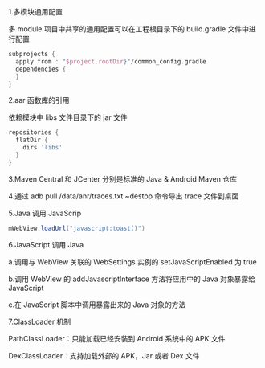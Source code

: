 1.多模块通用配置

多 module 项目中共享的通用配置可以在工程根目录下的 build.gradle 文件中进行配置

```groovy
subprojects {
  apply from : "$project.rootDir}"/common_config.gradle
  dependencies {
  }
}
```



2.aar 函数库的引用

依赖模块中 libs 文件目录下的 jar 文件

```groovy
repositories {
  flatDir {
    dirs 'libs'
  }
}
```

3.Maven Central 和 JCenter 分别是标准的 Java & Android Maven 仓库

4.通过 adb pull /data/anr/traces.txt ~destop 命令导出 trace 文件到桌面

5.Java 调用 JavaScrip

```java
mWebView.loadUrl("javascript:toast()")
```

6.JavaScript 调用 Java

a.调用与 WebView 关联的 WebSettings 实例的 setJavaScriptEnabled 为 true

b.调用 WebView 的 addJavascriptInterface 方法将应用中的 Java 对象暴露给 JavaScript

c.在 JavaScript 脚本中调用暴露出来的 Java 对象的方法

7.ClassLoader 机制

PathClassLoader：只能加载已经安装到 Android 系统中的 APK 文件

DexClassLoader：支持加载外部的 APK，Jar 或者 Dex 文件
